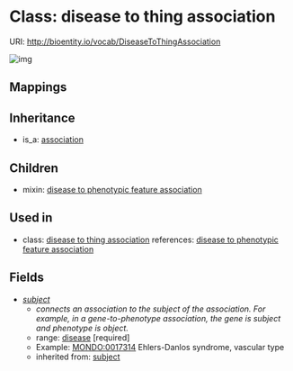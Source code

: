 # Class: disease to thing association




URI: http://bioentity.io/vocab/DiseaseToThingAssociation

![img](http://yuml.me/diagram/nofunky/class/\[Association]^-\[DiseaseToThingAssociation],%20\[DiseaseToThingAssociation]-%20subject>\[Disease],%20)
## Mappings

## Inheritance

 *  is_a: [association](Association.md)
## Children

 *  mixin: [disease to phenotypic feature association](DiseaseToPhenotypicFeatureAssociation.md)
## Used in

 *  class: [disease to thing association](DiseaseToThingAssociation.md) references: [disease to phenotypic feature association](DiseaseToPhenotypicFeatureAssociation.md)
## Fields

 * _[subject](subject.md)_
    * _connects an association to the subject of the association. For example, in a gene-to-phenotype association, the gene is subject and phenotype is object._
    * range: [disease](Disease.md) [required]
    * Example: [MONDO:0017314](http://purl.obolibrary.org/obo/MONDO_0017314) Ehlers-Danlos syndrome, vascular type
    * inherited from: [subject](subject.md)
